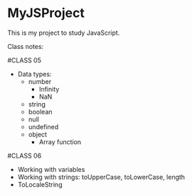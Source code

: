 # MyJSProject
This is my project to study JavaScript.

Class notes:

#CLASS 05
- Data types:
    - number
        - Infinity
        - NaN
    - string
    - boolean
    - null
    - undefined
    - object
        - Array
    function

#CLASS 06
- Working with variables
- Working with strings: toUpperCase, toLowerCase, length
- ToLocaleString